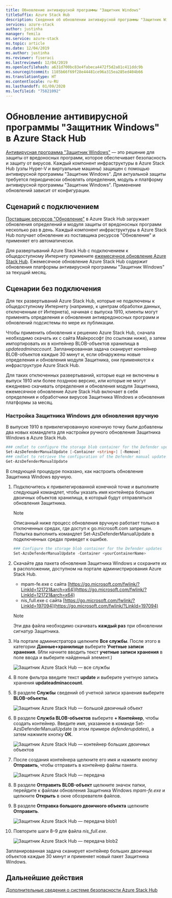 ```yaml
---
title: Обновление антивирусной программы "Защитник Windows"
titleSuffix: Azure Stack Hub
description: Сведения об обновлении антивирусной программы "Защитник Windows" в Azure Stack Hub
services: azure-stack
author: justinha
manager: femila
ms.service: azure-stack
ms.topic: article
ms.date: 12/04/2019
ms.author: justinha
ms.reviewer: fiseraci
ms.lastreviewed: 12/04/2019
ms.openlocfilehash: a631d700bc83e4fabeca4472f5d2a81c411ddc9b
ms.sourcegitcommit: 1185b66f69f28e44481ce96a315ea285ed404b66
ms.translationtype: HT
ms.contentlocale: ru-RU
ms.lasthandoff: 01/09/2020
ms.locfileid: "75821092"
---
```

# <a name="update-windows-defender-antivirus-on-azure-stack-hub"></a>Обновление антивирусной программы "Защитник Windows" в Azure Stack Hub

[Антивирусная программа "Защитник Windows"](https://docs.microsoft.com/windows/security/threat-protection/windows-defender-antivirus/windows-defender-antivirus-in-windows-10) — это решение для защиты от вредоносных программ, которое обеспечивает безопасность и защиту от вирусов. Каждый компонент инфраструктуры в Azure Stack Hub (узлы Hyper-V и виртуальные машины) защищен с помощью антивирусной программы "Защитник Windows". Для актуальной защиты требуется периодически обновлять определения, модуль и платформу антивирусной программы "Защитник Windows". Применение обновлений зависит от конфигурации.

## <a name="connected-scenario"></a>Сценарий с подключением

[Поставщик ресурсов "Обновление"](azure-stack-updates.md#the-update-resource-provider) в Azure Stack Hub загружает обновления определений и модуля защиты от вредоносных программ несколько раз в день. Каждый компонент инфраструктуры в Azure Stack Hub получает обновление из поставщика ресурсов "Обновление" и применяет его автоматически.

Для развертываний Azure Stack Hub c подключением к общедоступному Интернету примените [ежемесячное обновление Azure Stack Hub](azure-stack-apply-updates.md). Ежемесячное обновление Azure Stack Hub содержит обновления платформы антивирусной программы "Защитник Windows" за текущий месяц.

## <a name="disconnected-scenario"></a>Сценарии без подключения

Для тех развертываний Azure Stack Hub, которые не подключены к общедоступному Интернету (например, к центрам обработки данных, отключенным от Интернета), начиная с выпуска 1910, клиенты могут применять определения и обновления антивредоносных программ и обновлений подсистемы по мере их публикации. 

Чтобы применить обновления к решению Azure Stack Hub, сначала необходимо скачать их с сайта Майкрософт (по ссылкам ниже), а затем импортировать их в контейнер BLOB-объектов хранилища в *updateadminaccount*. Запланированная задача сканирует контейнер BLOB-объектов каждые 30 минут и, если обнаружены новые определения и обновления модуля Защитника, они применяются к инфраструктуре Azure Stack Hub. 

Для таких отключенных развертываний, которые еще не включены в выпуск 1910 или более позднюю версию, или которые не могут ежедневно скачивать определения и обновления модуля Защитника, ежемесячное обновление Azure Stack Hub включает в себя определения и обработчики вирусов Защитника Windows и обновления платформы за месяц. 


### <a name="set-up-windows-defender-for-manual-updates"></a>Настройка Защитника Windows для обновления вручную 

В выпуске 1910 в привилегированную конечную точку были добавлены два новых командлета для настройки ручного обновления Защитника Windows в Azure Stack Hub. 

```powershell 
### cmdlet to configure the storage blob container for the Defender updates 
Set-AzsDefenderManualUpdate [-Container <string>] [-Remove]  
### cmdlet to retrieve the configuration of the Defender manual update settings 
Get-AzsDefenderManualUpdate  
``` 

В следующей процедуре показано, как настроить обновление Защитника Windows вручную. 

1. Подключитесь к привилегированной конечной точке и выполните следующий командлет, чтобы указать имя контейнера больших двоичных объектов хранилища, в который будут отправляться обновления Защитника. 

   > [!NOTE] 
   > Описанный ниже процесс обновления вручную работает только в отключенных средах, где доступ к go.microsoft.com запрещен. Попытка выполнить командлет Set-AzsDefenderManualUpdate в подключенных средах приведет к ошибке. 

   ```powershell 
   ### Configure the storage blob container for the Defender updates 
   Set-AzsDefenderManualUpdate -Container <yourContainerName>
   ``` 

2. Скачайте два пакета обновления Защитника Windows и сохраните их в расположении, доступном на портале администрирования Azure Stack Hub.  

   * mpam-fe.exe с сайта [https://go.microsoft.com/fwlink/?LinkId=121721&arch=x64](https://go.microsoft.com/fwlink/?LinkId=121721&arch=x64) 
   * nis_full.exe с сайта [https://go.microsoft.com/fwlink/?LinkId=197094](https://go.microsoft.com/fwlink/?LinkId=197094) 

   > [!NOTE] 
   > Эти два файла необходимо скачивать **каждый раз** при обновлении сигнатур Защитника. 

3. На портале администратора щелкните **Все службы**. После этого в категории **Данные+хранилище** выберите **Учетные записи хранения**. (Или начните вводить текст **учетные записи хранения** в поле ввода и выберите найденный элемент.) 

   ![Защитник Azure Stack Hub — все службы](./media/azure-stack-security-av/image1.png)  

4. В поле фильтра введите текст **update** и выберите учетную запись хранения **updateadminaccount**. 

5. В разделе **Службы** сведений об учетной записи хранения выберите **BLOB-объекты**. 

   ![Защитник Azure Stack Hub — большой двоичный объект](./media/azure-stack-security-av/image2.png) 

6. В разделе **Служба BLOB-объектов** выберите **+ Контейнер**, чтобы создать контейнер. Введите имя, указанное в команде Set-AzsDefenderManualUpdate (в этом примере *defenderupdates*), а затем нажмите кнопку **ОК**. 

   ![Защитник Azure Stack Hub — контейнер больших двоичных объектов](./media/azure-stack-security-av/image3.png) 

7. После создания контейнера щелкните его имя и нажмите кнопку **Отправить**, чтобы отправить в контейнер файлы пакета. 

   ![Защитник Azure Stack Hub — передача](./media/azure-stack-security-av/image4.png) 

8. В разделе **Отправить BLOB-объект** щелкните значок папки, перейдите к файлам обновления Защитника Windows *mpam-fe.exe* и щелкните **Открыть** в окне обозревателя файлов. 

9. В разделе **Отправка большого двоичного объекта** щелкните **Отправить**. 

   ![Защитник Azure Stack Hub — передача blob1](./media/azure-stack-security-av/image5.png) 

1. Повторите шаги 8–9 для файла *nis_full.exe*. 

   ![Защитник Azure Stack Hub — передача blob2](./media/azure-stack-security-av/image6.png)

Запланированная задача сканирует контейнер больших двоичных объектов каждые 30 минут и применяет новый пакет Защитника Windows.  

## <a name="next-steps"></a>Дальнейшие действия

[Дополнительные сведения о системе безопасности Azure Stack Hub](azure-stack-security-foundations.md)
